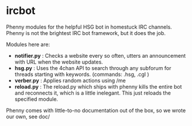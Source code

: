 ircbot
======

Phenny modules for the helpful HSG bot in homestuck IRC channels.
Phenny is not the brightest IRC bot framework, but it does the job.

Modules here are:

* **notifier.py** : Checks a website every so often, utters an
  announcement with URL when the website updates.
* **hsg.py** : Uses the 4chan API to search through any
  subforum for threads starting with keywords. (commands: .hsg, .cgl )
* **verber.py** : Applies random actions using /me
* **reload.py** : The reload.py which ships with phenny kills the entire bot and reconnects it,
  which is a little inelegant. This just reloads the specified module.

Phenny comes with little-to-no documentation out of the box, so we wrote our own, see doc/
